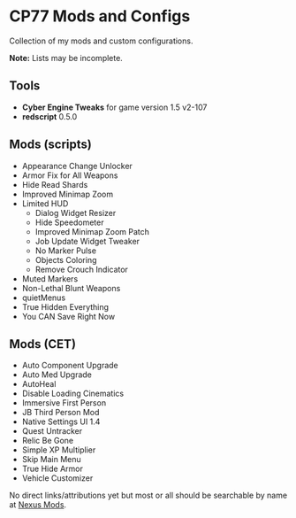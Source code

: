 # CP77 Mods and Configs

Collection of my mods and custom configurations.

**Note:** Lists may be incomplete.

## Tools
- **Cyber Engine Tweaks** for game version 1.5 v2-107
- **redscript** 0.5.0

## Mods (scripts)
- Appearance Change Unlocker
- Armor Fix for All Weapons
- Hide Read Shards
- Improved Minimap Zoom
- Limited HUD
    - Dialog Widget Resizer
    - Hide Speedometer
    - Improved Minimap Zoom Patch
    - Job Update Widget Tweaker
    - No Marker Pulse
    - Objects Coloring
    - Remove Crouch Indicator
- Muted Markers
- Non-Lethal Blunt Weapons
- quietMenus
- True Hidden Everything
- You CAN Save Right Now

## Mods (CET)
- Auto Component Upgrade
- Auto Med Upgrade
- AutoHeal
- Disable Loading Cinematics
- Immersive First Person
- JB Third Person Mod
- Native Settings UI 1.4
- Quest Untracker
- Relic Be Gone
- Simple XP Multiplier
- Skip Main Menu
- True Hide Armor
- Vehicle Customizer

No direct links/attributions yet but most or all should be searchable by name at [Nexus Mods](https://www.nexusmods.com/cyberpunk2077/mods/).
